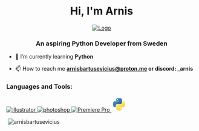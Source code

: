 <h1 align="center">Hi, I'm Arnis</h1>
<p align="center"> <a href="https://github.com/arnisbartusevicius" target="_blank" rel="noreferrer"> <img src="https://i.ibb.co/smq9hzJ/Artboard-9.png" alt="Logo" width="40" height="40"/> </a> </p>
<h3 align="center">An aspiring Python Developer from Sweden</h3>

- 🌱 I’m currently learning **Python**

- 📫 How to reach me **arnisbartusevicius@proton.me or discord: _arnis**

<h3 align="left">Languages and Tools:</h3>
<p align="left"> <a href="https://www.adobe.com/in/products/illustrator.html" target="_blank" rel="noreferrer"> <img src="https://upload.wikimedia.org/wikipedia/commons/f/fb/Adobe_Illustrator_CC_icon.svg" alt="illustrator" width="40" height="40"/> </a> <a href="https://www.photoshop.com/en" target="_blank" rel="noreferrer"> <img src="https://upload.wikimedia.org/wikipedia/commons/a/af/Adobe_Photoshop_CC_icon.svg" alt="photoshop" width="40" height="40"/> </a> <a href="https://www.adobe.com/uk/products/premiere.html" target="_blank" rel="noreferrer"> <img src="https://upload.wikimedia.org/wikipedia/commons/4/40/Adobe_Premiere_Pro_CC_icon.svg" alt="Premiere Pro" width="40" height="40"/> </a> <a href="https://www.python.org" target="_blank" rel="noreferrer"> <img src="https://raw.githubusercontent.com/devicons/devicon/master/icons/python/python-original.svg" alt="python" width="40" height="40"/> </a>  </p>

<p>&nbsp;<img align="center" src="https://github-readme-stats.vercel.app/api?username=arnisbartusevicius&show_icons=true&locale=en" alt="arnisbartusevicius" /></p>
